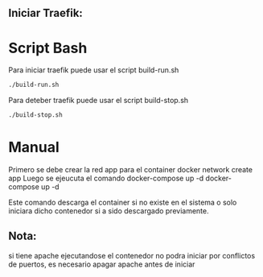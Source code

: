 
## Iniciar Traefik:

# Script Bash

Para iniciar traefik puede usar el script build-run.sh
```bash
./build-run.sh
```
Para deteber traefik puede usar el script build-stop.sh
```bash
./build-stop.sh
```

# Manual
Primero se debe crear la red app para el container
	docker network create app
Luego se ejeucuta el comando docker-compose up -d
	docker-compose up -d

Este comando descarga el container si no existe en el sistema o
solo iniciara dicho contenedor si a sido descargado previamente.

## Nota:
si tiene apache ejecutandose el contenedor no podra iniciar
por conflictos de puertos, es necesario apagar apache antes de iniciar




